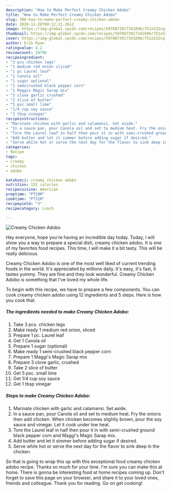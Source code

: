 ```yaml
---
description: "How to Make Perfect Creamy Chicken Adobo"
title: "How to Make Perfect Creamy Chicken Adobo"
slug: 386-how-to-make-perfect-creamy-chicken-adobo
date: 2020-12-28T00:12:21.261Z
image: https://img-global.cpcdn.com/recipes/5978873917341696/751x532cq70/creamy-chicken-adobo-recipe-main-photo.jpg
thumbnail: https://img-global.cpcdn.com/recipes/5978873917341696/751x532cq70/creamy-chicken-adobo-recipe-main-photo.jpg
cover: https://img-global.cpcdn.com/recipes/5978873917341696/751x532cq70/creamy-chicken-adobo-recipe-main-photo.jpg
author: Erik Ryan
ratingvalue: 4.2
reviewcount: 28796
recipeingredient:
- "3 pcs chicken legs"
- "1 medium red onion sliced"
- "1 pc Laurel leaf"
- "1 Canola oil"
- "1 sugar optional"
- "1 semicrushed black pepper corn"
- "1 Maggis Magic Sarap mix"
- "3 clove garlic crushed"
- "2 slice of butter"
- "5 psc small lime"
- "1/4 cup soy sauce"
- "1 tbsp vinegar"
recipeinstructions:
- "Marinate chicken with garlic and calamansi. Set aside."
- "In a sauce pan, pour Canola oil and set to medium heat. Fry the onions then add chicken. When chicken becomes slightly brown, pour the soy sauce and vinegar. Let it cook under low heat."
- "Tore the Laurel leaf in half then pour it in with semi-crushed ground black pepper corn and Maggi&#39;s Magic Sarap mix."
- "Add butter and let it simmer before adding sugar if desired."
- "Serve while hot or serve the next day for the flavor to sink deep in the chicken."
categories:
- Recipe
tags:
- creamy
- chicken
- adobo

katakunci: creamy chicken adobo 
nutrition: 152 calories
recipecuisine: American
preptime: "PT29M"
cooktime: "PT31M"
recipeyield: "3"
recipecategory: Lunch

---
```



![Creamy Chicken Adobo](https://img-global.cpcdn.com/recipes/5978873917341696/751x532cq70/creamy-chicken-adobo-recipe-main-photo.jpg)

Hey everyone, hope you're having an incredible day today. Today, I will show you a way to prepare a special dish, creamy chicken adobo. It is one of my favorites food recipes. This time, I will make it a bit tasty. This will be really delicious.



Creamy Chicken Adobo is one of the most well liked of current trending foods in the world. It's appreciated by millions daily. It's easy, it's fast, it tastes yummy. They are fine and they look wonderful. Creamy Chicken Adobo is something that I've loved my whole life.


To begin with this recipe, we have to prepare a few components. You can cook creamy chicken adobo using 12 ingredients and 5 steps. Here is how you cook that.

<!--inarticleads1-->

##### The ingredients needed to make Creamy Chicken Adobo:

1. Take 3 pcs. chicken legs
1. Make ready 1 medium red onion, sliced
1. Prepare 1 pc. Laurel leaf
1. Get 1 Canola oil
1. Prepare 1 sugar (optional)
1. Make ready 1 semi-crushed black pepper corn
1. Prepare 1 Maggi&#39;s Magic Sarap mix
1. Prepare 3 clove garlic, crushed
1. Take 2 slice of butter
1. Get 5 psc. small lime
1. Get 1/4 cup soy sauce
1. Get 1 tbsp vinegar




<!--inarticleads2-->

##### Steps to make Creamy Chicken Adobo:

1. Marinate chicken with garlic and calamansi. Set aside.
1. In a sauce pan, pour Canola oil and set to medium heat. Fry the onions then add chicken. When chicken becomes slightly brown, pour the soy sauce and vinegar. Let it cook under low heat.
1. Tore the Laurel leaf in half then pour it in with semi-crushed ground black pepper corn and Maggi&#39;s Magic Sarap mix.
1. Add butter and let it simmer before adding sugar if desired.
1. Serve while hot or serve the next day for the flavor to sink deep in the chicken.




So that is going to wrap this up with this exceptional food creamy chicken adobo recipe. Thanks so much for your time. I'm sure you can make this at home. There is gonna be interesting food at home recipes coming up. Don't forget to save this page on your browser, and share it to your loved ones, friends and colleague. Thank you for reading. Go on get cooking!

